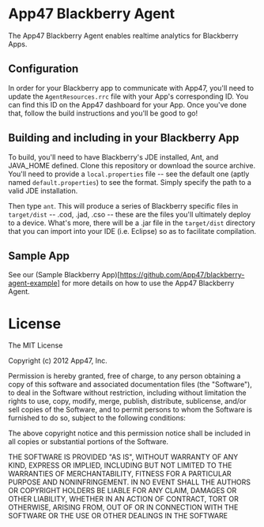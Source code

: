 # App47 Blackberry Agent

The App47 Blackberry Agent enables realtime analytics for Blackberry Apps. 

## Configuration

In order for your Blackberry app to communicate with App47, you'll need to update the `AgentResources.rrc` file with your App's corresponding ID. You can find this ID on the App47 dashboard for your App. Once you've done that, follow the build instructions and you'll be good to go!

## Building and including in your Blackberry App

To build, you'll need to have Blackberry's JDE installed, Ant, and JAVA_HOME defined. Clone this repository or download the source archive. You'll need to provide a `local.properties` file -- see the default one (aptly named `default.properties`) to see the format. Simply specify the path to a valid JDE installation. 

Then type `ant`. This will produce a series of Blackberry specific files in `target/dist` -- .cod, .jad, .cso -- these are the files you'll ultimately deploy to a device. What's more, there will be a .jar file in the `target/dist` directory that you can import into your IDE (i.e. Eclipse) so as to facilitate compilation.  

## Sample App

See our (Sample Blackberry App)[https://github.com/App47/blackberry-agent-example] for more details on how to use the App47 Blackberry Agent.

# License

The MIT License

Copyright (c) 2012 App47, Inc.

Permission is hereby granted, free of charge, to any person obtaining a copy of this software and associated documentation files (the "Software"), to deal in the Software without restriction, including without limitation the rights to use, copy, modify, merge, publish, distribute, sublicense, and/or sell copies of the Software, and to permit persons to whom the Software is furnished to do so, subject to the following conditions:

The above copyright notice and this permission notice shall be included in all copies or substantial portions of the Software.

THE SOFTWARE IS PROVIDED "AS IS", WITHOUT WARRANTY OF ANY KIND, EXPRESS OR IMPLIED, INCLUDING BUT NOT LIMITED TO THE WARRANTIES OF MERCHANTABILITY, FITNESS FOR A PARTICULAR PURPOSE AND NONINFRINGEMENT. IN NO EVENT SHALL THE AUTHORS OR COPYRIGHT HOLDERS BE LIABLE FOR ANY CLAIM, DAMAGES OR OTHER LIABILITY, WHETHER IN AN ACTION OF CONTRACT, TORT OR OTHERWISE, ARISING FROM, OUT OF OR IN CONNECTION WITH THE SOFTWARE OR THE USE OR OTHER DEALINGS IN THE SOFTWARE